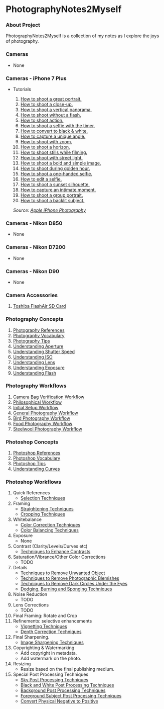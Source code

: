 # PhotographyNotes2Myself

### About Project
PhotographyNotes2Myself is a collection of my notes as I explore the joys of photography.

### Cameras
* None

### Cameras - iPhone 7 Plus
* Tutorials
    1. [How to shoot a great portrait.](https://raw.githubusercontent.com/vikash-india/PhotographyNotes2Myself/master/cameras/iphone-7plus/tutorials/iphone7-01-shoot-great-portrait.mp4)
    1. [How to shoot a close-up.](https://raw.githubusercontent.com/vikash-india/PhotographyNotes2Myself/master/cameras/iphone-7plus/tutorials/iphone7-02-shoot-close-up.mp4)
    1. [How to shoot a vertical panorama.](https://raw.githubusercontent.com/vikash-india/PhotographyNotes2Myself/master/cameras/iphone-7plus/tutorials/iphone7-03-shoot-vertical-pano.mp4)
    1. [How to shoot without a flash.](https://raw.githubusercontent.com/vikash-india/PhotographyNotes2Myself/master/cameras/iphone-7plus/tutorials/iphone7-04-shoot-without-flash.mp4)
    1. [How to shoot action.](https://raw.githubusercontent.com/vikash-india/PhotographyNotes2Myself/master/cameras/iphone-7plus/tutorials/iphone7-05-shoot-action.mp4)
    1. [How to shoot a selfie with the timer.](https://raw.githubusercontent.com/vikash-india/PhotographyNotes2Myself/master/cameras/iphone-7plus/tutorials/iphone7-06-shoot-selfie-with-the-timer.mp4)
    1. [How to convert to black & white.](https://raw.githubusercontent.com/vikash-india/PhotographyNotes2Myself/master/cameras/iphone-7plus/tutorials/iphone7-07-shoot-black-and-white.mp4)
    1. [How to capture a unique angle.](https://raw.githubusercontent.com/vikash-india/PhotographyNotes2Myself/master/cameras/iphone-7plus/tutorials/iphone7-08-shoot-unique-angle.mp4)
    1. [How to shoot with zoom.](https://raw.githubusercontent.com/vikash-india/PhotographyNotes2Myself/master/cameras/iphone-7plus/tutorials/iphone7-09-shoot-with-zoom.mp4)
    1. [How to shoot a horizon.](https://raw.githubusercontent.com/vikash-india/PhotographyNotes2Myself/master/cameras/iphone-7plus/tutorials/iphone7-10-shoot-horizon.mp4)
    1. [How to shoot stills while filming.](https://raw.githubusercontent.com/vikash-india/PhotographyNotes2Myself/master/cameras/iphone-7plus/tutorials/iphone7-11-shoot-stills-while-filming.mp4)
    1. [How to shoot with street light.](https://raw.githubusercontent.com/vikash-india/PhotographyNotes2Myself/master/cameras/iphone-7plus/tutorials/iphone7-12-shoot-with-street-lights.mp4)
    1. [How to shoot a bold and simple image.](https://raw.githubusercontent.com/vikash-india/PhotographyNotes2Myself/master/cameras/iphone-7plus/tutorials/iphone7-13-shoot-bold-and-simple.mp4)
    1. [How to shoot during golden hour.](https://raw.githubusercontent.com/vikash-india/PhotographyNotes2Myself/master/cameras/iphone-7plus/tutorials/iphone7-14-shoot-during-golden-hour.mp4)
    1. [How to shoot a one-handed selfie.](https://raw.githubusercontent.com/vikash-india/PhotographyNotes2Myself/master/cameras/iphone-7plus/tutorials/iphone7-15-shoot-one-handed-selfie.mp4)
    1. [How to edit a selfie.](https://raw.githubusercontent.com/vikash-india/PhotographyNotes2Myself/master/cameras/iphone-7plus/tutorials/iphone7-16-edit-a-selfie.mp4)
    1. [How to shoot a sunset silhouette.](https://raw.githubusercontent.com/vikash-india/PhotographyNotes2Myself/master/cameras/iphone-7plus/tutorials/iphone7-17-shoot-a-sunset-silhouette.mp4)
    1. [How to capture an intimate moment.](https://raw.githubusercontent.com/vikash-india/PhotographyNotes2Myself/master/cameras/iphone-7plus/tutorials/iphone7-18-shoot-an-intimate-moment.mp4)
    1. [How to shoot a group portrait.](https://raw.githubusercontent.com/vikash-india/PhotographyNotes2Myself/master/cameras/iphone-7plus/tutorials/iphone7-19-shoot-a-group-portrait.mp4)
    1. [How to shoot a backlit subject.](https://raw.githubusercontent.com/vikash-india/PhotographyNotes2Myself/master/cameras/iphone-7plus/tutorials/iphone7-20-shoot-a-backlit-subject.mp4)
    
    *Source: [Apple iPhone Photography](https://www.apple.com/in/iphone/photography-how-to/)*

### Cameras - Nikon D850
* None

### Cameras - Nikon D7200
* None

### Cameras - Nikon D90
* None

### Camera Accessories
1. [Toshiba FlashAir SD Card](cameras/accessories/001-ToshibaFlashair.md)

### Photography Concepts
1. [Photography References](photography/concepts/001-PhotographyReferences.md)
1. [Photography Vocabulary](photography/concepts/002-PhotographyVocabulary.md)
1. [Photography Tips](photography/concepts/003-PhotographyTips.md)
1. [Understanding Aperture](photography/concepts/004-UnderstandingAperture.md)
1. [Understanding Shutter Speed](photography/concepts/005-UnderstandingShutterSpeed.md)
1. [Understanding ISO](photography/concepts/006-UnderstandingISO.md)
1. [Understanding Lens](photography/concepts/007-UnderstandingLens.md)
1. [Understanding Exposure](photography/concepts/008-UnderstandingExposure.md)
1. [Understanding Flash](photography/concepts/009-UnderstandingFlash.md)

### Photography Workflows
1. [Camera Bag Verification Workflow](photography/workflows/001-CameraBagVerificationWorkflow.md)
1. [Philosophical Workflow](photography/workflows/001-PhilosophicalWorkflow.md)
1. [Initial Setup Workflow](photography/workflows/002-InitialSetupWorkflow.md)
1. [General Photography Workflow](photography/workflows/003-GeneralPhotographyWorkflow.md)
1. [Bird Photography Workflow](photography/workflows/004-BirdPhotographyWorkflow.md)
1. [Food Photography Workflow](photography/workflows/005-FoodPhotographyWorkflow.md)
1. [Steelwool Photography Workflow](photography/workflows/006-SteelwoolPhotographyWorkflow.md)

### Photoshop Concepts
1. [Photoshop References](photoshop/concepts/P001-PhotoshopReferences.md)
1. [Photoshop Vocabulary](photoshop/concepts/P002-PhotoshopVocabulary.md)
1. [Photoshop Tips](photoshop/concepts/P003-PhotoshopTips.md)
1. [Understanding Curves](photoshop/concepts/P004-UnderstandingCurves.md)

### Photoshop Workflows
1. Quick References
    - [Selection Techniques](photoshop/workflows/P001-SelectionTechniques.md)
1. Framing
    - [Straightening Techniques](photoshop/workflows/P002-StraighteningTechniques.md)
    - [Cropping Techniques](photoshop/workflows/P003-CroppingTechniques.md)
1. Whitebalance
    - [Color Correction Techniques](photoshop/workflows/P004-ColourCorrectionTechniques.md)
    - [Color Balancing Techniques](photoshop/workflows/P005-ColorBalancingTechniques.md)
1. Exposure
    - None
1. Contrast (Clarity/Levels/Curves etc)
    - [Techniques to Enhance Contrasts](photoshop/workflows/P010-ContrastEnhancementTechniques.md)
1.  Saturation/Vibrance/Other Color Corrections
    - TODO
1. Details
    - [Techniques to Remove Unwanted Object](photoshop/workflows/P007-UnwantedObjectsRemovalTechniques.md)
    - [Techniques to Remove Photographic Blemishes](photoshop/workflows/P008-PhotographicBlemishesRemovalTechniques.md)
    - [Techniques to Remove Dark Circles Under the Eyes](photoshop/workflows/P009-DarkCirlesUnderEyesRemovalTechniques.md)
    - [Dodging, Burning and Sponging Techniques](photoshop/workflows/P011-DodgingBurningAndSpongingTechniques.md)
1. Noise Reduction
    - TODO
1. Lens Corrections
    - TODO
1. Final Framing: Rotate and Crop
1. Refinements: selective enhancements
    - [Vignetting Techniques](photoshop/workflows/P012-VignettingTechniques.md)
    - [Depth Correction Techniques](photoshop/workflows/P013-DepthCorrectionTechniques.md)
1. Final Sharpening.
    - [Image Sharpening Techniques](photoshop/workflows/P006-SharpeningTechniques.md)
1. Copyrighting & Watermarking
    - Add copyright in metadata.
    - Add watermark on the photo.    
1. Resizing
    - Resize based on the final publishing medium.
1. Special Post Processing Techniques
    - [Sky Post Processing Techniques](photoshop/workflows/P051-SkyPostProcessingTechniques.md)
    - [Black and White Post Processing Techniques](photoshop/workflows/P052-BlackAndWhitePostprocessingTechniques.md)
    - [Background Post Processing Techniques](photoshop/workflows/P053-BackgroundPostProcessingTechniques.md)
    - [Foreground Subject Post Processing Techniques](photoshop/workflows/P054-ForegroundSubjectPostProcessingTechniques.md)
    - [Convert Physical Negative to Positive](photoshop/workflows/P055-ConvertPhysicalNegativeToPositive.md)
